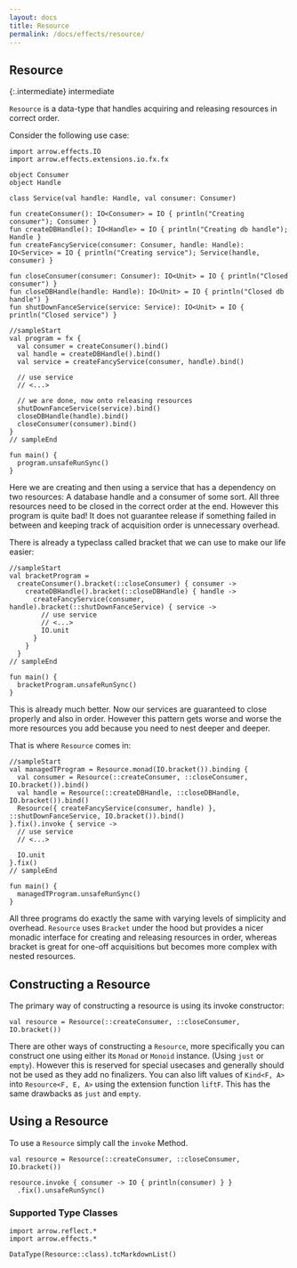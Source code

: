 ```yaml
---
layout: docs
title: Resource
permalink: /docs/effects/resource/
---
```


## Resource

{:.intermediate}
intermediate

`Resource` is a data-type that handles acquiring and releasing resources in correct order.

Consider the following use case:
```kotlin:ank:playground
import arrow.effects.IO
import arrow.effects.extensions.io.fx.fx

object Consumer
object Handle

class Service(val handle: Handle, val consumer: Consumer)

fun createConsumer(): IO<Consumer> = IO { println("Creating consumer"); Consumer }
fun createDBHandle(): IO<Handle> = IO { println("Creating db handle"); Handle }
fun createFancyService(consumer: Consumer, handle: Handle): IO<Service> = IO { println("Creating service"); Service(handle, consumer) }

fun closeConsumer(consumer: Consumer): IO<Unit> = IO { println("Closed consumer") }
fun closeDBHandle(handle: Handle): IO<Unit> = IO { println("Closed db handle") }
fun shutDownFanceService(service: Service): IO<Unit> = IO { println("Closed service") }

//sampleStart
val program = fx {
  val consumer = createConsumer().bind()
  val handle = createDBHandle().bind()
  val service = createFancyService(consumer, handle).bind()

  // use service
  // <...>

  // we are done, now onto releasing resources
  shutDownFanceService(service).bind()
  closeDBHandle(handle).bind()
  closeConsumer(consumer).bind()
}
// sampleEnd

fun main() {
  program.unsafeRunSync()
}
```
Here we are creating and then using a service that has a dependency on two resources: A database handle and a consumer of some sort. All three resources need to be closed in the correct order at the end.
However this program is quite bad! It does not guarantee release if something failed in between and keeping track of acquisition order is unnecessary overhead.

There is already a typeclass called bracket that we can use to make our life easier:
```kotlin:ank:playground
//sampleStart
val bracketProgram =
  createConsumer().bracket(::closeConsumer) { consumer ->
    createDBHandle().bracket(::closeDBHandle) { handle ->
      createFancyService(consumer, handle).bracket(::shutDownFanceService) { service ->
        // use service
        // <...>
        IO.unit
      }
    }
  }
// sampleEnd

fun main() {
  bracketProgram.unsafeRunSync()
}
```

This is already much better. Now our services are guaranteed to close properly and also in order. However this pattern gets worse and worse the more resources you add because you need to nest deeper and deeper.

That is where `Resource` comes in:
```kotlin:ank:playground
//sampleStart
val managedTProgram = Resource.monad(IO.bracket()).binding {
  val consumer = Resource(::createConsumer, ::closeConsumer, IO.bracket()).bind()
  val handle = Resource(::createDBHandle, ::closeDBHandle, IO.bracket()).bind()
  Resource({ createFancyService(consumer, handle) }, ::shutDownFanceService, IO.bracket()).bind()
}.fix().invoke { service ->
  // use service
  // <...>

  IO.unit
}.fix()
// sampleEnd

fun main() {
  managedTProgram.unsafeRunSync()
}
```

All three programs do exactly the same with varying levels of simplicity and overhead. `Resource` uses `Bracket` under the hood but provides a nicer monadic interface for creating and releasing resources in order, whereas bracket is great for one-off acquisitions but becomes more complex with nested resources.

## Constructing a Resource

The primary way of constructing a resource is using its invoke constructor:
```kotlin:ank
val resource = Resource(::createConsumer, ::closeConsumer, IO.bracket())
```

There are other ways of constructing a `Resource`, more specifically you can construct one using either its `Monad` or `Monoid` instance. (Using `just` or `empty`). However this is reserved for special usecases and generally should not be used as they add no finalizers.
You can also lift values of `Kind<F, A>` into `Resource<F, E, A>` using the extension function `liftF`. This has the same drawbacks as `just` and `empty`.

## Using a Resource

To use a `Resource` simply call the `invoke` Method.
```kotlin:ank
val resource = Resource(::createConsumer, ::closeConsumer, IO.bracket())

resource.invoke { consumer -> IO { println(consumer) } }
  .fix().unsafeRunSync()
```

### Supported Type Classes

```kotlin:ank:replace
import arrow.reflect.*
import arrow.effects.*

DataType(Resource::class).tcMarkdownList()
```

